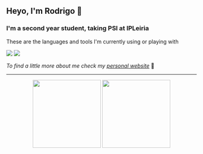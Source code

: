 ## Heyo, I'm Rodrigo 👋

### I'm a second year student, taking PSI at IPLeiria

These are the languages and tools I'm currently using or playing with

![](https://skillicons.dev/icons?i=react,ts,django,python)
![](https://skillicons.dev/icons?i=rust,go,github,neovim)

_To find a little more about me check my [personal website](https://rfcarreira33.github.io)_ 🧐

<hr>

<div align="center">
<img height="180" src="https://github-readme-stats.vercel.app/api?username=rfcarreira33&rank_icon=github&theme=dark&count_private=true">
<img height="180" src="https://github-readme-stats.vercel.app/api/top-langs/?username=rfcarreira33&theme=dark&layout=compact&count_private=true">
</div>
